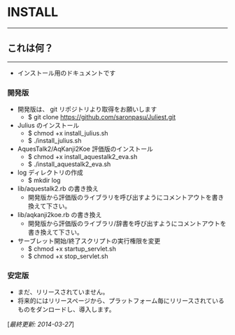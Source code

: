 # INSTALL
---

## これは何？
---

* インストール用のドキュメントです

### 開発版

* 開発版は、 git リポジトリより取得をお願いします
    * $ git clone https://github.com/saronpasu/Juliest.git
* Julius のインストール
    * $ chmod +x install_julius.sh
    * $ ./install_julius.sh
* AquesTalk2/AqKanji2Koe 評価版のインストール
    * $ chmod +x install_aquestalk2_eva.sh
    * $ ./install_aquestalk2_eva.sh
* log ディレクトリの作成
    * $ mkdir log
* lib/aquestalk2.rb の書き換え
    * 開発版から評価版のライブラリを呼び出すようにコメントアウトを書き換えて下さい。
* lib/aqkanji2koe.rb の書き換え
    * 開発版から評価版のライブラリ/辞書を呼び出すようにコメントアウトを書き換えて下さい。
* サーブレット開始/終了スクリプトの実行権限を変更
    * $ chmod +x startup_servlet.sh
    * $ chmod +x stop_servlet.sh

### 安定版

* まだ、リリースされていません。
* 将来的にはリリースページから、プラットフォーム毎にリリースされているものをダンロードし、導入します。


[*最終更新: 2014-03-27*]

